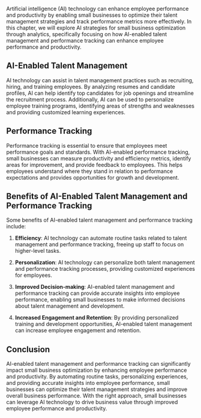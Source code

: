 
Artificial intelligence (AI) technology can enhance employee performance and productivity by enabling small businesses to optimize their talent management strategies and track performance metrics more effectively. In this chapter, we will explore AI strategies for small business optimization through analytics, specifically focusing on how AI-enabled talent management and performance tracking can enhance employee performance and productivity.

AI-Enabled Talent Management
----------------------------

AI technology can assist in talent management practices such as recruiting, hiring, and training employees. By analyzing resumes and candidate profiles, AI can help identify top candidates for job openings and streamline the recruitment process. Additionally, AI can be used to personalize employee training programs, identifying areas of strengths and weaknesses and providing customized learning experiences.

Performance Tracking
--------------------

Performance tracking is essential to ensure that employees meet performance goals and standards. With AI-enabled performance tracking, small businesses can measure productivity and efficiency metrics, identify areas for improvement, and provide feedback to employees. This helps employees understand where they stand in relation to performance expectations and provides opportunities for growth and development.

Benefits of AI-Enabled Talent Management and Performance Tracking
-----------------------------------------------------------------

Some benefits of AI-enabled talent management and performance tracking include:

1. **Efficiency**: AI technology can automate routine tasks related to talent management and performance tracking, freeing up staff to focus on higher-level tasks.

2. **Personalization**: AI technology can personalize both talent management and performance tracking processes, providing customized experiences for employees.

3. **Improved Decision-making**: AI-enabled talent management and performance tracking can provide accurate insights into employee performance, enabling small businesses to make informed decisions about talent management and development.

4. **Increased Engagement and Retention**: By providing personalized training and development opportunities, AI-enabled talent management can increase employee engagement and retention.

Conclusion
----------

AI-enabled talent management and performance tracking can significantly impact small business optimization by enhancing employee performance and productivity. By automating routine tasks, personalizing experiences, and providing accurate insights into employee performance, small businesses can optimize their talent management strategies and improve overall business performance. With the right approach, small businesses can leverage AI technology to drive business value through improved employee performance and productivity.
